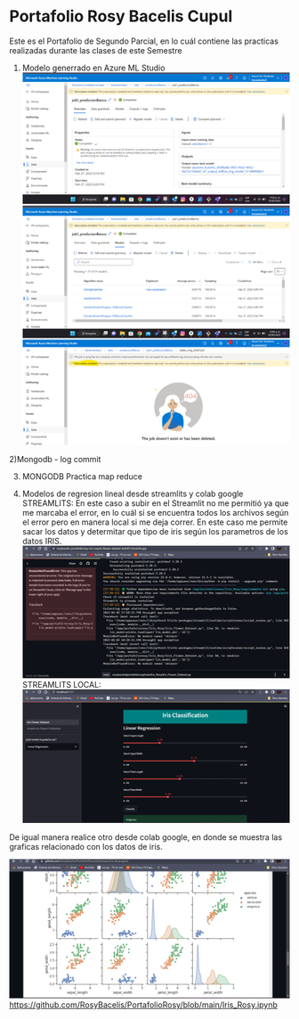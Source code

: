# Portafolio Rosy Bacelis Cupul
Este es el Portafolio de Segundo Parcial, en lo cuál contiene las practicas realizadas durante las clases de este Semestre
1) Modelo generrado en Azure ML Studio
![Overiew](https://github.com/RosyBacelis/PortafolioRosy/blob/main/Azure%201.png)
![Overiew](https://github.com/RosyBacelis/PortafolioRosy/blob/main/azure2.png)
![Overiew](https://github.com/RosyBacelis/PortafolioRosy/blob/main/azure3.png)

2)Mongodb - log commit


3) MONGODB
Practica map reduce




4) Modelos de regresion lineal desde streamlits y colab google
STREAMLITS:
En este caso a subir en el Streamlit no me permitió ya que me marcaba el error, en lo cuál si se encuentra todos los archivos según el error pero en manera local si me deja correr. En este caso me permite sacar los datos y determitar que tipo de iris según los parametros de los datos IRIS.
![Overiew](https://github.com/RosyBacelis/PortafolioRosy/blob/main/streamlit%20error.png)
STREAMLITS LOCAL:
![Overiew](https://github.com/RosyBacelis/PortafolioRosy/blob/main/streamlitlocal.png)

De igual manera realice otro desde colab google, en donde se muestra las graficas relacionado con los datos de iris. 

![Overiew](https://github.com/RosyBacelis/PortafolioRosy/blob/main/graficasiris.png)
https://github.com/RosyBacelis/PortafolioRosy/blob/main/Iris_Rosy.ipynb
